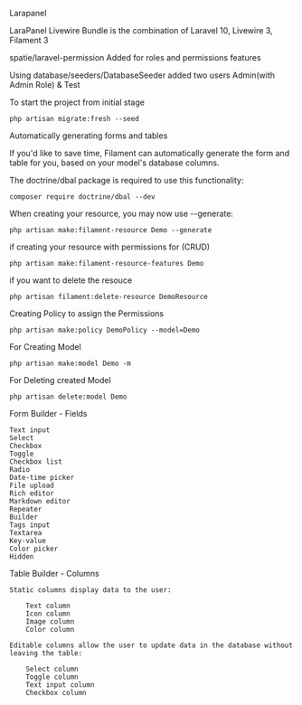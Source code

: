 Larapanel

LaraPanel Livewire Bundle is the combination of Laravel 10, Livewire 3, Filament 3

spatie/laravel-permission Added for roles and permissions features

Using database/seeders/DatabaseSeeder added two users Admin(with Admin Role) & Test

To start the project from initial stage

    php artisan migrate:fresh --seed

Automatically generating forms and tables

If you'd like to save time, Filament can automatically generate the form and table for you, based on your model's database columns.

The doctrine/dbal package is required to use this functionality:

    composer require doctrine/dbal --dev

When creating your resource, you may now use --generate:

    php artisan make:filament-resource Demo --generate

if creating your resource with permissions for (CRUD)

    php artisan make:filament-resource-features Demo 

if you want to delete the resouce

    php artisan filament:delete-resource DemoResource

Creating Policy to assign the Permissions   

    php artisan make:policy DemoPolicy --model=Demo

For Creating Model
    
    php artisan make:model Demo -m

For Deleting created Model

    php artisan delete:model Demo

Form Builder - Fields
    
    Text input
    Select
    Checkbox
    Toggle
    Checkbox list
    Radio
    Date-time picker
    File upload
    Rich editor
    Markdown editor
    Repeater
    Builder
    Tags input
    Textarea
    Key-value
    Color picker
    Hidden

Table Builder - Columns

    Static columns display data to the user:

        Text column
        Icon column
        Image column
        Color column

    Editable columns allow the user to update data in the database without leaving the table:

        Select column
        Toggle column
        Text input column
        Checkbox column
